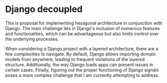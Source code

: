 # Django decoupled

This is proposal for implementing hexagonal architecture in conjunction with Django. The main challenge lies in Django's inclusion of numerous features and functionalities, which can be advantageous but also limits control over the underlying processes.

When considering a Django project with a layered architecture, there are a few complexities to navigate. By default, Django allows importing domain models from anywhere, leading to frequent violations of the layered structure. Additionally, the way Django loads apps can present issues in certain cases. Finally, figuring out the proper functioning of Django signals poses a more complex challenge that I am currently attempting to address.
